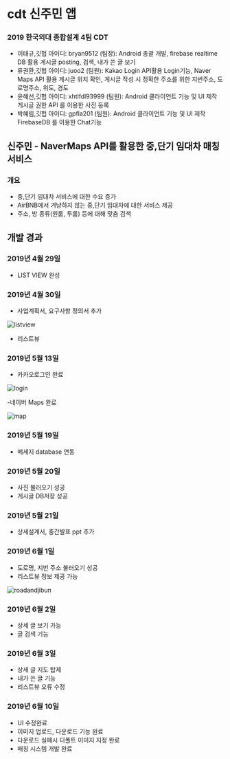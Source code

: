 # cdt 신주민 앱

### 2019 한국외대 종합설계 4팀 CDT
- 이태규,깃헙 아이디: bryan9512 (팀장): Android 총괄 개발, firebase realtime DB 활용 게시글 posting, 검색, 내가 쓴 글 보기
- 류권환,깃헙 아이디: juoo2 (팀원): Kakao Login API활용 Login기능, Naver Maps API 활용 게시글 위치 확인, 게시글 작성 시 정확한 주소를 위한 지번주소, 도로명주소, 위도, 경도
- 윤혜선,깃헙 아이디: xhtlfdl93999 (팀원): Android 클라이언트 기능 및 UI 제작 게시글 권한 API 를 이용한 사진 등록
- 박혜림,깃헙 아이디: gpfla201 (팀원): Android 클라이언트 기능 및 UI 제작 FirebaseDB 를 이용한 Chat기능

## 신주민 - NaverMaps API를 활용한 중,단기 임대차 매칭 서비스

### 개요

- 중,단기 임대차 서비스에 대한 수요 증가
- AirBNB에서 겨냥하지 않는 중,단기 임대차에 대한 서비스 제공
- 주소, 방 종류(원룸, 투룸) 등에 대해 맞춤 검색 



## 개발 경과

### 2019년 4월 29일
- LIST VIEW 완성

### 2019년 4월 30일
- 사업계획서, 요구사항 정의서 추가


![listview](./screenshot/listview.JPG)


- 리스트뷰

### 2019년 5월 13일
- 카카오로그인 완료

![login](./screenshot/login.png)

-네이버 Maps 완료

![map](./screenshot/map.JPG)

### 2019년 5월 19일
- 메세지 database 연동

### 2019년 5월 20일
- 사진 불러오기 성공
- 게시글 DB저장 성공

### 2019년 5월 21일
- 상세설계서, 중간발표 ppt 추가


### 2019년 6월 1일 
- 도로명, 지번 주소 불러오기 성공
- 리스트뷰 정보 제공 가능

![roadandjibun](./screenshot/roadandjibun.jpg)

### 2019년 6월 2일
- 상세 글 보기 가능
- 글 검색 기능

### 2019년 6월 3일
- 상세 글 지도 탑제
- 내가 쓴 글 기능
- 리스트뷰 오류 수정

### 2019년 6월 10일
- UI 수정완료
- 이미지 업로드, 다운로드 기능 완료
- 다운로드 실패시 디폴트 이미지 지정 완료
- 매칭 시스템 개발 완료
